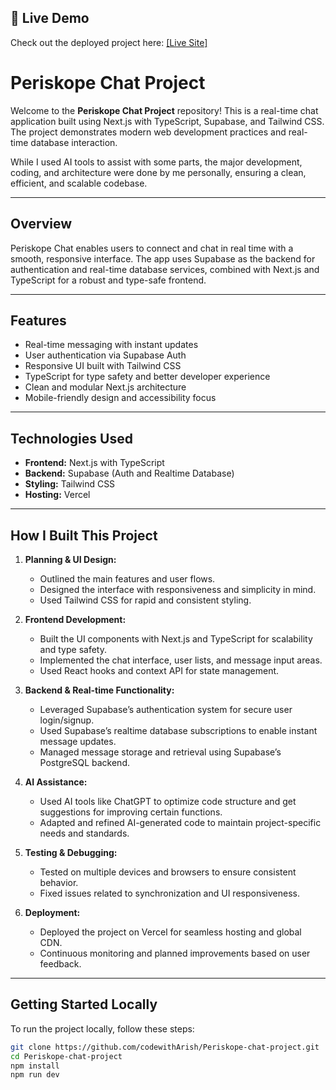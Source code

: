 ## 🔗 Live Demo

Check out the deployed project here: [[Live Site]]([https://periskope-chat-project-qahe.vercel.app/login](https://periskope-chat-project-qahe.vercel.app/))


# Periskope Chat Project

Welcome to the **Periskope Chat Project** repository! This is a real-time chat application built using Next.js with TypeScript, Supabase, and Tailwind CSS. The project demonstrates modern web development practices and real-time database interaction.

While I used AI tools to assist with some parts, the major development, coding, and architecture were done by me personally, ensuring a clean, efficient, and scalable codebase.

---

## Overview

Periskope Chat enables users to connect and chat in real time with a smooth, responsive interface. The app uses Supabase as the backend for authentication and real-time database services, combined with Next.js and TypeScript for a robust and type-safe frontend.

---

## Features

- Real-time messaging with instant updates
- User authentication via Supabase Auth
- Responsive UI built with Tailwind CSS
- TypeScript for type safety and better developer experience
- Clean and modular Next.js architecture
- Mobile-friendly design and accessibility focus

---

## Technologies Used

- **Frontend:** Next.js with TypeScript
- **Backend:** Supabase (Auth and Realtime Database)
- **Styling:** Tailwind CSS
- **Hosting:** Vercel

---

## How I Built This Project

1. **Planning & UI Design:**
   - Outlined the main features and user flows.
   - Designed the interface with responsiveness and simplicity in mind.
   - Used Tailwind CSS for rapid and consistent styling.

2. **Frontend Development:**
   - Built the UI components with Next.js and TypeScript for scalability and type safety.
   - Implemented the chat interface, user lists, and message input areas.
   - Used React hooks and context API for state management.

3. **Backend & Real-time Functionality:**
   - Leveraged Supabase’s authentication system for secure user login/signup.
   - Used Supabase’s realtime database subscriptions to enable instant message updates.
   - Managed message storage and retrieval using Supabase’s PostgreSQL backend.

4. **AI Assistance:**
   - Used AI tools like ChatGPT to optimize code structure and get suggestions for improving certain functions.
   - Adapted and refined AI-generated code to maintain project-specific needs and standards.

5. **Testing & Debugging:**
   - Tested on multiple devices and browsers to ensure consistent behavior.
   - Fixed issues related to synchronization and UI responsiveness.

6. **Deployment:**
   - Deployed the project on Vercel for seamless hosting and global CDN.
   - Continuous monitoring and planned improvements based on user feedback.

---

## Getting Started Locally

To run the project locally, follow these steps:

```bash
git clone https://github.com/codewithArish/Periskope-chat-project.git
cd Periskope-chat-project
npm install
npm run dev
